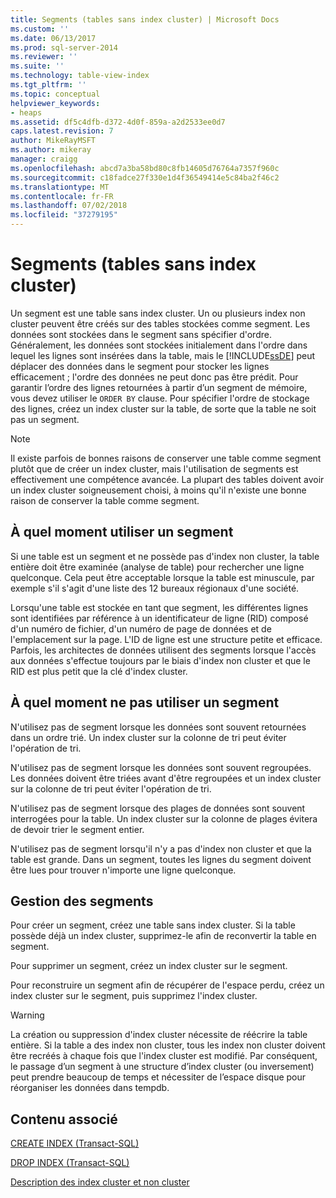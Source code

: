 ```yaml
---
title: Segments (tables sans index cluster) | Microsoft Docs
ms.custom: ''
ms.date: 06/13/2017
ms.prod: sql-server-2014
ms.reviewer: ''
ms.suite: ''
ms.technology: table-view-index
ms.tgt_pltfrm: ''
ms.topic: conceptual
helpviewer_keywords:
- heaps
ms.assetid: df5c4dfb-d372-4d0f-859a-a2d2533ee0d7
caps.latest.revision: 7
author: MikeRayMSFT
ms.author: mikeray
manager: craigg
ms.openlocfilehash: abcd7a3ba58bd80c8fb14605d76764a7357f960c
ms.sourcegitcommit: c18fadce27f330e1d4f36549414e5c84ba2f46c2
ms.translationtype: MT
ms.contentlocale: fr-FR
ms.lasthandoff: 07/02/2018
ms.locfileid: "37279195"
---
```

# <a name="heaps-tables-without-clustered-indexes"></a>Segments (tables sans index cluster)
  Un segment est une table sans index cluster. Un ou plusieurs index non cluster peuvent être créés sur des tables stockées comme segment. Les données sont stockées dans le segment sans spécifier d'ordre. Généralement, les données sont stockées initialement dans l'ordre dans lequel les lignes sont insérées dans la table, mais le [!INCLUDE[ssDE](../../includes/ssde-md.md)] peut déplacer des données dans le segment pour stocker les lignes efficacement ; l'ordre des données ne peut donc pas être prédit. Pour garantir l’ordre des lignes retournées à partir d’un segment de mémoire, vous devez utiliser le `ORDER BY` clause. Pour spécifier l'ordre de stockage des lignes, créez un index cluster sur la table, de sorte que la table ne soit pas un segment.  
  
> [!NOTE]  
>  Il existe parfois de bonnes raisons de conserver une table comme segment plutôt que de créer un index cluster, mais l'utilisation de segments est effectivement une compétence avancée. La plupart des tables doivent avoir un index cluster soigneusement choisi, à moins qu'il n'existe une bonne raison de conserver la table comme segment.  
  
## <a name="when-to-use-a-heap"></a>À quel moment utiliser un segment  
 Si une table est un segment et ne possède pas d'index non cluster, la table entière doit être examinée (analyse de table) pour rechercher une ligne quelconque. Cela peut être acceptable lorsque la table est minuscule, par exemple s'il s'agit d'une liste des 12 bureaux régionaux d'une société.  
  
 Lorsqu'une table est stockée en tant que segment, les différentes lignes sont identifiées par référence à un identificateur de ligne (RID) composé d'un numéro de fichier, d'un numéro de page de données et de l'emplacement sur la page. L'ID de ligne est une structure petite et efficace. Parfois, les architectes de données utilisent des segments lorsque l'accès aux données s'effectue toujours par le biais d'index non cluster et que le RID est plus petit que la clé d'index cluster.  
  
## <a name="when-not-to-use-a-heap"></a>À quel moment ne pas utiliser un segment  
 N'utilisez pas de segment lorsque les données sont souvent retournées dans un ordre trié. Un index cluster sur la colonne de tri peut éviter l'opération de tri.  
  
 N'utilisez pas de segment lorsque les données sont souvent regroupées. Les données doivent être triées avant d'être regroupées et un index cluster sur la colonne de tri peut éviter l'opération de tri.  
  
 N'utilisez pas de segment lorsque des plages de données sont souvent interrogées pour la table.  Un index cluster sur la colonne de plages évitera de devoir trier le segment entier.  
  
 N'utilisez pas de segment lorsqu'il n'y a pas d'index non cluster et que la table est grande. Dans un segment, toutes les lignes du segment doivent être lues pour trouver n'importe une ligne quelconque.  
  
## <a name="managing-heaps"></a>Gestion des segments  
 Pour créer un segment, créez une table sans index cluster. Si la table possède déjà un index cluster, supprimez-le afin de reconvertir la table en segment.  
  
 Pour supprimer un segment, créez un index cluster sur le segment.  
  
 Pour reconstruire un segment afin de récupérer de l'espace perdu, créez un index cluster sur le segment, puis supprimez l'index cluster.  
  
> [!WARNING]  
>  La création ou suppression d'index cluster nécessite de réécrire la table entière. Si la table a des index non cluster, tous les index non cluster doivent être recréés à chaque fois que l'index cluster est modifié. Par conséquent, le passage d’un segment à une structure d’index cluster (ou inversement) peut prendre beaucoup de temps et nécessiter de l’espace disque pour réorganiser les données dans tempdb.  
  
## <a name="related-content"></a>Contenu associé  
 [CREATE INDEX &#40;Transact-SQL&#41;](/sql/t-sql/statements/create-index-transact-sql)  
  
 [DROP INDEX &#40;Transact-SQL&#41;](/sql/t-sql/statements/drop-index-transact-sql)  
  
 [Description des index cluster et non cluster](clustered-and-nonclustered-indexes-described.md)  
  
  
